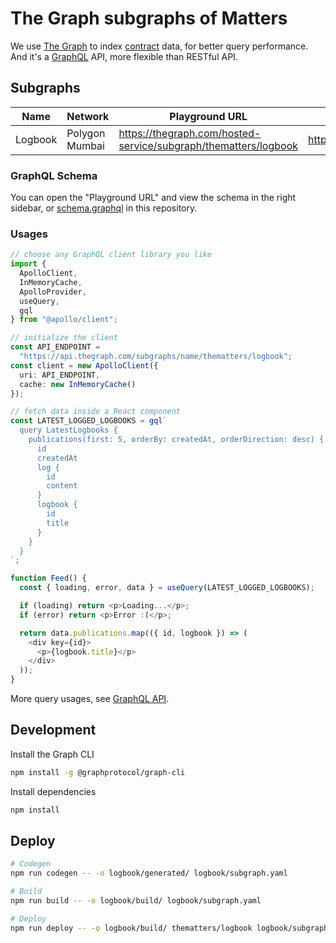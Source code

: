 # The Graph subgraphs of Matters

We use [The Graph](https://thegraph.com/) to index [contract](https://github.com/thematters/contracts) data, for better query performance. And it's a [GraphQL](https://graphql.org/) API, more flexible than RESTful API.

## Subgraphs

| Name    | Network        | Playground URL                                                  | API Endpoint                                               |
| ------- | -------------- | --------------------------------------------------------------- | ---------------------------------------------------------- |
| Logbook | Polygon Mumbai | https://thegraph.com/hosted-service/subgraph/thematters/logbook | https://api.thegraph.com/subgraphs/name/thematters/logbook |

### GraphQL Schema

You can open the "Playground URL" and view the schema in the right sidebar, or [schema.graphql](./logbook/schema.graphql) in this repository.

### Usages

```ts
// choose any GraphQL client library you like
import {
  ApolloClient,
  InMemoryCache,
  ApolloProvider,
  useQuery,
  gql
} from "@apollo/client";

// initialize the client
const API_ENDPOINT =
  "https://api.thegraph.com/subgraphs/name/thematters/logbook";
const client = new ApolloClient({
  uri: API_ENDPOINT,
  cache: new InMemoryCache()
});

// fetch data inside a React component
const LATEST_LOGGED_LOGBOOKS = gql`
  query LatestLogbooks {
    publications(first: 5, orderBy: createdAt, orderDirection: desc) {
      id
      createdAt
      log {
        id
        content
      }
      logbook {
        id
        title
      }
    }
  }
`;

function Feed() {
  const { loading, error, data } = useQuery(LATEST_LOGGED_LOGBOOKS);

  if (loading) return <p>Loading...</p>;
  if (error) return <p>Error :(</p>;

  return data.publications.map(({ id, logbook }) => (
    <div key={id}>
      <p>{logbook.title}</p>
    </div>
  ));
}
```

More query usages, see [GraphQL API](https://thegraph.com/docs/en/developer/graphql-api).

## Development

Install the Graph CLI

```bash
npm install -g @graphprotocol/graph-cli
```

Install dependencies

```bash
npm install
```

## Deploy

```bash
# Codegen
npm run codegen -- -o logbook/generated/ logbook/subgraph.yaml

# Build
npm run build -- -o logbook/build/ logbook/subgraph.yaml

# Deploy
npm run deploy -- -o logbook/build/ thematters/logbook logbook/subgraph.yaml
```

